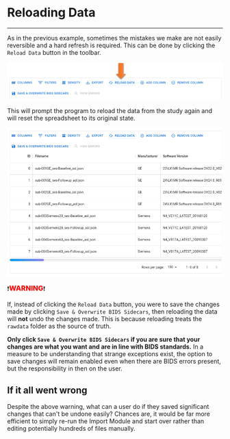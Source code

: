 # Reloading Data

---

As in the previous example, sometimes the mistakes we make are not easily reversible and a hard refresh is required. This can be done by clicking the `Reload Data` button in the toolbar.

![BIDSDG_Reloading_Part1](../../assets/img/Tutorial/BIDSDataGrid/5_Reloading_Data/BIDSDG_Reloading_Part1.png)

This will prompt the program to reload the data from the study again and will reset the spreadsheet to its original state.

![BIDSDG_Reloading_Part2](../../assets/img/Tutorial/BIDSDataGrid/5_Reloading_Data/BIDSDG_Reloading_Part2.png)

:exclamation:<span style="color: red; font-weight: 800; font-size: 1rem">WARNING</span>:exclamation: 

If, instead of clicking the `Reload Data` button, you were to save the changes made by clicking `Save & Overwrite BIDS Sidecars`, then reloading the data will **not** undo the changes made. This is because reloading treats the `rawdata` folder as the source of truth.

**Only click `Save & Overwrite BIDS Sidecars` if you are sure that your changes are what you want and are in line with BIDS standards.** In a measure to be understanding that strange exceptions exist, the option to save changes will remain enabled even when there are BIDS errors present, but the responsibility in then on the user.

## If it all went wrong

Despite the above warning, what can a user do if they saved significant changes that can't be undone easily? Chances are, it would be far more efficient to simply re-run the Import Module and start over rather than editing potentially hundreds of files manually.